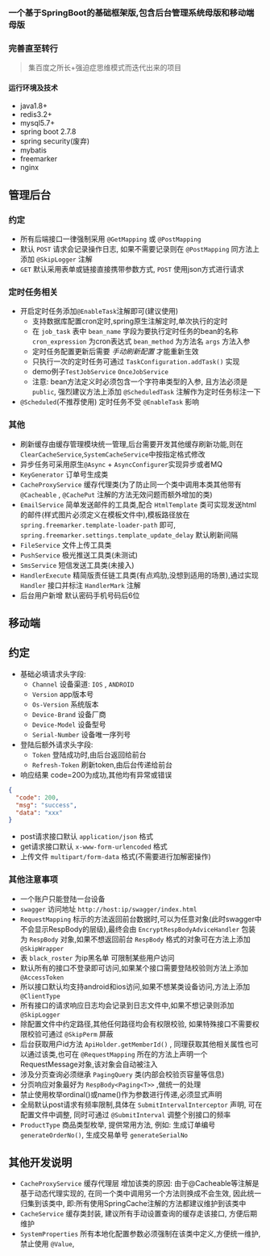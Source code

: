 ### 一个基于SpringBoot的基础框架版,包含后台管理系统母版和移动端母版
### 完善直至转行
> 集百度之所长+强迫症思维模式而迭代出来的项目  

#### 运行环境及技术
* java1.8+
* redis3.2+
* mysql5.7+
* spring boot 2.7.8
* spring security(废弃)
* mybatis
* freemarker
* nginx

## 管理后台

### 约定
* 所有后端接口一律强制采用 `@GetMapping` 或 `@PostMapping`
* 默认 `POST` 请求会记录操作日志, 如果不需要记录则在 `@PostMapping` 同方法上添加 `@SkipLogger` 注解
* `GET` 默认采用表单或链接直接携带参数方式, `POST` 使用json方式进行请求

### 定时任务相关
* 开启定时任务添加`@EnableTask`注解即可(建议使用)
    * 支持数据库配置cron定时,spring原生注解定时,单次执行的定时
    * 在 `job_task` 表中 `bean_name` 字段为要执行定时任务的bean的名称 `cron_expression` 为cron表达式 `bean_method` 为方法名 `args` 方法入参
    * 定时任务配置更新后需要 *手动刷新配置* 才能重新生效
    * 只执行一次的定时任务可通过 `TaskConfiguration.addTask()` 实现
    * demo例子`TestJobService` `OnceJobService`
    * 注意: bean方法定义时必须包含一个字符串类型的入参, 且方法必须是 `public`, 强烈建议方法上添加 `@ScheduledTask` 注解作为定时任务标注一下
* `@Scheduled`(不推荐使用) 定时任务不受 `@EnableTask` 影响
    
### 其他
* 刷新缓存由缓存管理模块统一管理,后台需要开发其他缓存刷新功能,则在`ClearCacheService`,`SystemCacheService`中按指定格式修改
* 异步任务可采用原生`@Async` + `AsyncConfigurer`实现异步或者MQ
* `KeyGenerator` 订单号生成类
* `CacheProxyService` 缓存代理类(为了防止同一个类中调用本类其他带有 `@Cacheable` , `@CachePut` 注解的方法无效问题而额外增加的类)
* `EmailService` 简单发送邮件的工具类,配合 `HtmlTemplate` 类可实现发送html的邮件(样式图片必须定义在模板文件中),模板路径放在 `spring.freemarker.template-loader-path` 即可, `spring.freemarker.settings.template_update_delay` 默认刷新间隔
* `FileService` 文件上传工具类
* `PushService` 极光推送工具类(未测试)
* `SmsService` 短信发送工具类(未接入)
* `HandlerExecute` 精简版责任链工具类(有点鸡肋,没想到适用的场景),通过实现 `Handler` 接口并标注 `HandlerMark` 注解
* 后台用户新增 默认密码手机号码后6位

## 移动端

## 约定
* 基础必填请求头字段:
    * `Channel` 设备渠道: `IOS` , `ANDROID`
    * `Version` app版本号
    * `Os-Version` 系统版本
    * `Device-Brand` 设备厂商
    * `Device-Model` 设备型号
    * `Serial-Number` 设备唯一序列号
* 登陆后额外请求头字段:
    * `Token` 登陆成功时,由后台返回给前台
    * `Refresh-Token` 刷新token,由后台传递给前台
* 响应结果 code=200为成功,其他均有异常或错误

```json
{
  "code": 200, 
  "msg": "success",
  "data": "xxx" 
}
```

* post请求接口默认 `application/json` 格式
* get请求接口默认 `x-www-form-urlencoded` 格式
* 上传文件 `multipart/form-data` 格式(不需要进行加解密操作)


### 其他注意事项
* 一个账户只能登陆一台设备
* `swagger` 访问地址 `http://host:ip/swagger/index.html`
* `RequestMapping` 标示的方法返回前台数据时,可以为任意对象(此时swagger中不会显示RespBody的层级),最终会由 `EncryptRespBodyAdviceHandler` 包装为 `RespBody` 对象,如果不想返回前台 `RespBody` 格式的对象可在方法上添加 `@SkipWrapper`
* 表 `black_roster` 为ip黑名单 可限制某些用户访问
* 默认所有的接口不登录即可访问,如果某个接口需要登陆校验则方法上添加 `@AccessToken`
* 所以接口默认均支持android和ios访问,如果不想某类设备访问,方法上添加 `@ClientType`
* 所有接口的请求响应日志均会记录到日志文件中,如果不想记录则添加 `@SkipLogger`
* 除配置文件中约定路径,其他任何路径均会有权限校验, 如果特殊接口不需要权限校验可通过 `@SkipPerm` 屏蔽
* 后台获取用户id方法 `ApiHolder.getMemberId()` , 同理获取其他相关属性也可以通过该类,也可在 `@RequestMapping` 所在的方法上声明一个RequestMessage对象,该对象会自动被注入
* 涉及分页查询必须继承 `PagingQuery` 类(内部会校验页容量等信息)
* 分页响应对象最好为 `RespBody<Paging<T>>` ,做统一的处理
* 禁止使用枚举ordinal()或name()作为参数进行传递,必须显式声明
* 全局默认post请求有频率限制,具体在 `SubmitIntervalInterceptor` 声明, 可在配置文件中调整, 同时可通过 `@SubmitInterval` 调整个别接口的频率
* `ProductType` 商品类型枚举, 提供常用方法, 例如: 生成订单编号 `generateOrderNo()`, 生成交易单号 `generateSerialNo` 


## 其他开发说明
* `CacheProxyService` 缓存代理层 增加该类的原因: 由于@Cacheable等注解是基于动态代理实现的, 在同一个类中调用另一个方法则换成不会生效, 因此统一归集到该类中, 即:所有使用SpringCache注解的方法都建议维护到该类中
* `CacheService` 缓存类封装, 建议所有手动设置查询的缓存走该接口, 方便后期维护
* `SystemProperties` 所有本地化配置参数必须强制在该类中定义,方便统一维护, 禁止使用 `@Value`,